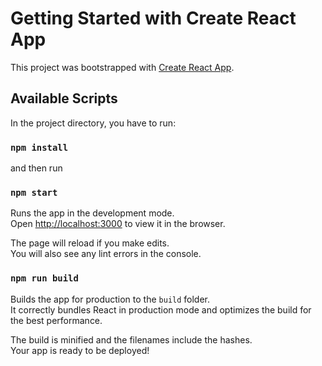 # Getting Started with Create React App

This project was bootstrapped with [Create React App](https://github.com/facebook/create-react-app).

## Available Scripts

In the project directory, you have to run:
### `npm install`

and then run
### `npm start`

Runs the app in the development mode.\
Open [http://localhost:3000](http://localhost:3000) to view it in the browser.

The page will reload if you make edits.\
You will also see any lint errors in the console.

### `npm run build`

Builds the app for production to the `build` folder.\
It correctly bundles React in production mode and optimizes the build for the best performance.

The build is minified and the filenames include the hashes.\
Your app is ready to be deployed!
